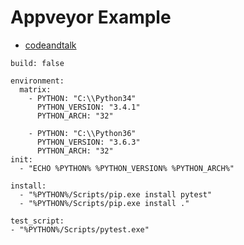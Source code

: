 # Appveyor Example


* [codeandtalk](https://github.com/szabgab/codeandtalk.com/)

```
build: false

environment:
  matrix:
    - PYTHON: "C:\\Python34"
      PYTHON_VERSION: "3.4.1"
      PYTHON_ARCH: "32"

    - PYTHON: "C:\\Python36"
      PYTHON_VERSION: "3.6.3"
      PYTHON_ARCH: "32"
init:
  - "ECHO %PYTHON% %PYTHON_VERSION% %PYTHON_ARCH%"

install:
  - "%PYTHON%/Scripts/pip.exe install pytest"
  - "%PYTHON%/Scripts/pip.exe install ."

test_script:
- "%PYTHON%/Scripts/pytest.exe"
```


